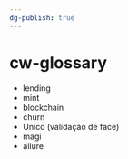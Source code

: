 ```yaml
---
dg-publish: true
---
```

# cw-glossary

- lending
- mint
- blockchain
- churn
- Unico (validação de face)
- magi
- allure